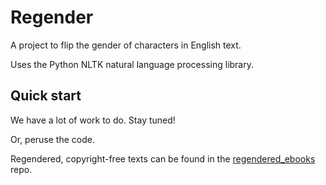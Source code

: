 # Regender

A project to flip the gender of characters in English text.

Uses the Python NLTK natural language processing library.

## Quick start

We have a lot of work to do. Stay tuned!

Or, peruse the code.

Regendered, copyright-free texts can be found in the [regendered_ebooks](https://github.com/ecmonsen/regendered_ebooks) repo.

